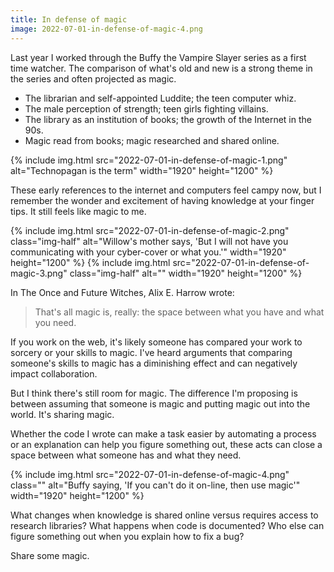 ```yaml
---
title: In defense of magic
image: 2022-07-01-in-defense-of-magic-4.png
---
```


Last year I worked through the Buffy the Vampire Slayer series as a first time watcher. The comparison of what's old and new is a strong theme in the series and often projected as magic.

- The librarian and self-appointed Luddite; the teen computer whiz.
- The male perception of strength; teen girls fighting villains.
- The library as an institution of books; the growth of the Internet in the 90s.
- Magic read from books; magic researched and shared online.

<div class="photos">
{% include img.html src="2022-07-01-in-defense-of-magic-1.png" alt="Technopagan is the term" width="1920" height="1200" %}
</div>

These early references to the internet and computers feel campy now, but I remember the wonder and excitement of having knowledge at your finger tips. It still feels like magic to me.

<div class="photos">
{% include img.html src="2022-07-01-in-defense-of-magic-2.png" class="img-half" alt="Willow's mother says, 'But I will not have you communicating with your cyber-cover or what you.'" width="1920" height="1200" %}
{% include img.html src="2022-07-01-in-defense-of-magic-3.png" class="img-half" alt="" width="1920" height="1200" %}
</div>

In The Once and Future Witches, Alix E. Harrow wrote:

> That's all magic is, really: the space between what you have and what you need.

If you work on the web, it's likely someone has compared your work to sorcery or your skills to magic. I've heard arguments that comparing someone's skills to magic has a diminishing effect and can negatively impact collaboration.

But I think there's still room for magic. The difference I'm proposing is between assuming that someone is magic and putting magic out into the world. It's sharing magic.

Whether the code I wrote can make a task easier by automating a process or an explanation can help you figure something out, these acts can close a space between what someone has and what they need.

<div class="photos">
{% include img.html src="2022-07-01-in-defense-of-magic-4.png" class="" alt="Buffy saying, 'If you can't do it on-line, then use magic'" width="1920" height="1200" %}
</div>

What changes when knowledge is shared online versus requires access to research libraries? What happens when code is documented? Who else can figure something out when you explain how to fix a bug?

Share some magic.
